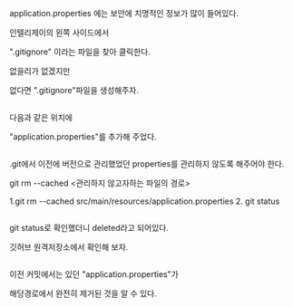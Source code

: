 <p>application.properties 에는 보안에 치명적인 정보가 많이 들어있다.</p>
<p>인텔리제이의 왼쪽 사이드에서</p>
<p>&quot;.gitignore&quot; 이라는 파일을 찾아 클릭한다.</p>
<p>없을리가 없겠지만</p>
<p>없다면 &quot;.gitignore&quot;파일을 생성해주자.</p>
<p><img alt="" src="https://velog.velcdn.com/images/take_the_king/post/ed0d8c10-33ee-468b-b7a3-d9b918866c02/image.PNG" /></p>
<p>다음과 같은 위치에</p>
<p>&quot;application.properties&quot;를 추가해 주었다.</p>
<p><img alt="" src="https://velog.velcdn.com/images/take_the_king/post/618b94ad-a55e-440a-94a5-b072e5dac06f/image.png" /></p>
<p>.git에서 이전에 버전으로 관리했었던 properties를 관리하지 않도록 해주어야 한다.</p>
<blockquote>
</blockquote>
<p>git rm --cached &lt;관리하지 않고자하는 파일의 경로&gt;</p>
<p>1.git rm --cached src/main/resources/application.properties
2. git status</p>
<p><img alt="" src="https://velog.velcdn.com/images/take_the_king/post/5f33e10d-93d4-48c2-aa06-e01470425ee9/image.PNG" /></p>
<p>git status로 확인했더니 deleted라고 되어있다.</p>
<p>깃허브 원격저장소에서 확인해 보자.</p>
<p><img alt="" src="https://velog.velcdn.com/images/take_the_king/post/c5f0d442-a751-461d-a7fd-80c7dbf17a33/image.PNG" /></p>
<p>이전 커밋에서는 있던 &quot;application.properties&quot;가</p>
<p>해당경로에서 완전히 제거된 것을 알 수 있다.</p>